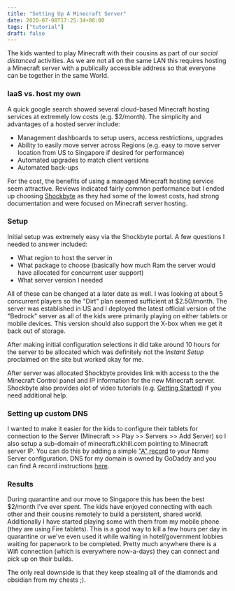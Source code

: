 ```yaml
---
title: "Setting Up A Minecraft Server"
date: 2020-07-08T17:25:34+08:00
tags: ["tutorial"]
draft: false
---
```


The kids wanted to play Minecraft with their cousins as part of our *social distanced* activities.  As we are not all on the same LAN this requires hosting a Minecraft server with a publically accessible address so that everyone can be together in the same World.

### IaaS vs. host my own

A quick google search showed several cloud-based Minecraft hosting services at extremely low costs (e.g. $2/month).  The simplicity and advantages of a hosted server include:
* Management dashboards to setup users, access restrictions, upgrades
* Ability to easily move server across Regions (e.g. easy to move server location from US to Singapore if desired for performance)
* Automated upgrades to match client versions
* Automated back-ups

For the cost, the benefits of using a managed Minecraft hosting service seem attractive.  Reviews indicated fairly common performance but I ended up choosing [Shockbyte](https://shockbyte.com/minecraft-hosting) as they had some of the lowest costs, had strong documentation and were focused on Minecraft server hosting.

### Setup

Initial setup was extremely easy via the Shockbyte portal.  A few questions I needed to answer included:
* What region to host the server in
* What package to choose (basically how much Ram the server would have allocated for concurrent user support)
* What server version I needed

All of these can be changed at a later date as well.  I was looking at about 5 concurrent players so the "Dirt" plan seemed sufficient at $2.50/month.  The server was established in US and I deployed the latest official version of the "Bedrock" server as all of the kids were primarily playing on either tablets or mobile devices.  This version should also support the X-box when we get it back out of storage.

After making initial configuration selections it did take around 10 hours for the server to be allocated which was definitely not the *Instant Setup* proclaimed on the site but worked okay for me.

After server was allocated Shockbyte provides link with access to the the Minecraft Control panel and IP information for the new Minecraft server.  Shockbyte also provides alot of video tutorials (e.g. [Getting Started](https://www.youtube.com/watch?v=cGJ0Dm_50es&list=PLGecCt6miCYJ7LrMY28kBVWvt9tOuo-nj)) if you need additional help.

### Setting up custom DNS

I wanted to make it easier for the kids to configure their tablets for connection to the Server (Minecraft >> Play >> Servers >> Add Server) so I also setup a sub-domain of minecraft.ckhill.com pointing to Minecraft server IP.  You can do this by adding a simple ["A" record](https://www.cloudflare.com/learning/dns/dns-records/dns-a-record/#:~:text=What%20is%20a%20DNS%20A,5.78.) to your Name Server configuration.  DNS for my domain is owned by GoDaddy and you can find A record instructions [here](https://sg.godaddy.com/help/add-an-a-record-19238).

### Results

During quarantine and our move to Singapore this has been the best $2/month I've ever spent.  The kids have enjoyed connecting with each other and their cousins remotely to build a persistent, shared world.  Additionally I have started playing some with them from my mobile phone (they are using Fire tablets).  This is a good way to kill a few hours per day in quarantine or we've even used it while waiting in hotel/government lobbies waiting for paperwork to be completed.  Pretty much anywhere there is a Wifi connection (which is everywhere now-a-days) they can connect and pick up on their builds.

The only real downside is that they keep stealing all of the diamonds and obsidian from my chests ;).  